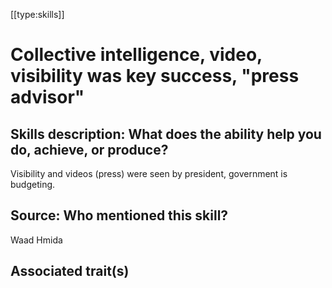 [[type:skills]]

# Collective intelligence, video, visibility was key success, "press advisor"

## Skills description: What does the ability help you do, achieve, or produce?

Visibility and videos (press) were seen by president, government is budgeting.

## Source: Who mentioned this skill?

Waad Hmida

## Associated trait(s)
   


## 
   


##